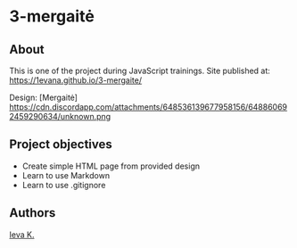 # 3-mergaitė
## About
This is one of the project during JavaScript trainings.
Site published at: https://1evana.github.io/3-mergaite/

Design: [Mergaitė] https://cdn.discordapp.com/attachments/648536139677958156/648860692459290634/unknown.png

## Project objectives

- Create simple HTML page from provided design
- Learn to use Markdown
- Learn to use .gitignore



## Authors
[Ieva K.](https://github.com/1evana)